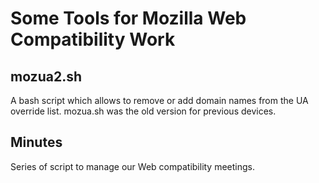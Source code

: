 # Some Tools for Mozilla Web Compatibility Work

## mozua2.sh

A bash script which allows to remove or add domain names from the UA override list. mozua.sh was the old version for previous devices.

## Minutes

Series of script to manage our Web compatibility meetings.

